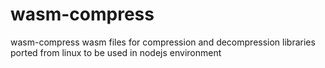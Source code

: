 # wasm-compress
wasm-compress wasm files for compression and decompression libraries ported from linux to be used in nodejs environment
